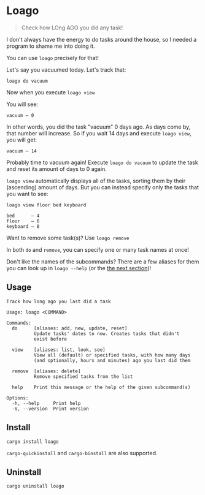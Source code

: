 # Loago

> Check how LOng AGO you did any task!

I don't always have the energy to do tasks around the house, so I needed a program to shame me into doing it.

You can use `loago` precisely for that!

Let's say you vacuumed today. Let's track that:

```
loago do vacuum
```

Now when you execute `loago view`

You will see:

```
vacuum — 0
```

In other words, you did the task "vacuum" 0 days ago. As days come by, that number will increase. So if you wait 14 days and execute `loago view`, you will get:

```
vacuum — 14
```

Probably time to vacuum again! Execute `loago do vacuum` to update the task and reset its amount of days to 0 again.

`loago view` automatically displays all of the tasks, sorting them by their (ascending) amount of days. But you can instead specify only the tasks that you want to see:

`loago view floor bed keyboard`
```
bed      — 4
floor    — 6
keyboard — 8
```

Want to remove some task(s)? Use `loago remove`

In both `do` and `remove`, you can specify one or many task names at once!

Don't like the names of the subcommands? There are a few aliases for them you can look up in `loago --help` (or the [the next section](##Usage))!

## Usage

```
Track how long ago you last did a task

Usage: loago <COMMAND>

Commands:
  do      [aliases: add, new, update, reset]
          Update tasks' dates to now. Creates tasks that didn't
          exist before

  view    [aliases: list, look, see]
          View all (default) or specified tasks, with how many days
          (and optionally, hours and minutes) ago you last did them

  remove  [aliases: delete]
          Remove specified tasks from the list

  help    Print this message or the help of the given subcommand(s)

Options:
  -h, --help     Print help
  -V, --version  Print version
```

## Install

```
cargo install loago
```

`cargo-quickinstall` and `cargo-binstall` are also supported.

## Uninstall

```
cargo uninstall loago
```